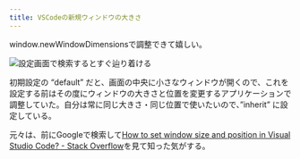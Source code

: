 ```yaml
---
title: VSCodeの新規ウィンドウの大きさ
---
```

window.newWindowDimensionsで調整できて嬉しい。

![](https://lh3.googleusercontent.com/docs/AG8NV2ajus8tAb_i_0FpLbLFJMUPKEeOoI9cEsUYtgTM9nCLQaxoNUt8XVYqlCiqGoRzipY278xbEWluy77izn8c1Z0aAu7Kuie8yODOljiHWNatUHHIaoFUPnB9DdktScI4whj8qGBYp6_h-_Wvi7XfhKB_8IzsK6cYS9lBxtOM17jN3TMMY24VjTslT4l7OfO10zTN9gaCN-M2tPN2pSkkgASKfJEN69LZCOxIum2IeLqMHjX8jNe077PaP-WRW_3VyHXNEgkIJjnSM5JtluqOz7xBU9YJ2ki76qU4cicgZ4HiRrqT_3xmJDTUuBWcriSKSo6N-3fdwlaxw_UQXnNsJ0M7TPRROX-IeBvEEbZFhgeeXVRHJOjBHqLsW-AEk14SLA7d-hiWu7LPp4mz1n2aCb1gJumBg4geDWFJTVLXTZ0vyUH8eT2Q6jK3A5IeFh4nv47rlcdjn4GdBAHhXGfTNr0BsKVyydXZswfKsvPtxC9T-Otb-iAiu5RgTKaxZUNKuEUVoCS_iaxXTe7kaMcOIiDxtTBOU22fVytX1HD934vaZdQpFOFoeggOLgdRH_deWzZEI05610uzdFRaZ13YnhjDx2TqVyQzyEAPNre_lIjXzcHv3k6uKu3krzxFf4_1BQxSrxi4cgQ_hTV_pPRkqpCKbOEw49zutZ7LKUh0lx9jwsfMbW0sC31P7P4qpPOLbxiVxUtkPFvg57VNL2gmgiSpfSo-NxqBXP7xXJLcvFMnDhsFkXAwgDtGD2RHbzbM-tCVedeCHoNlIe8qVW8fYDKkZgyZzbcwFGAIwzaz0mI630Wcwy9OKslGHDVO4nDOtW3wq6M7dfWHGxAvPv-ttWQgHRSHAFfpq9yAOwCd6yPRoVZMsugWvwdlbbPQNxshjfz4AiPr1ql_rRQ7TRbbrIeC7_rjbZUY0FvhLf0PVGVZzeOCAtk5i0j1-YCnL4R0YLidFCZQ6JWS_NQmksUyC88BVoF6o4pQmSr2Y75LMYXlkzpufbT_vN5EwHxnhf2xhJlUy2U2D9vYREgDjUncovQ64QbHVg4V108-6QOjKbQ_-HLdE0iqVisSi4C_iVuL6TcOXZrlGy-pfjxDfGN8FlzVnPdCBgrye8OYtuaYFZH6QmybwoVdPWxx3OFZK2L_fP755hsGoE54rKvO9p5LGFGUNx7KWcWTYiXW3YAywmiyXn40zFXbpZSzR9r2vQbDTWMssIyIGQ6KkvcDr6WBDbS920aETzIm73qU37F1NMqhnZL03w "設定画面で検索するとすぐ辿り着ける")

初期設定の “default” だと、画面の中央に小さなウィンドウが開くので、これを設定する前はその度にウィンドウの大きさと位置を変更するアプリケーションで調整していた。自分は常に同じ大きさ・同じ位置で使いたいので、”inherit” に設定している。

元々は、前にGoogleで検索して[How to set window size and position in Visual Studio Code? - Stack Overflow](https://stackoverflow.com/questions/44412233/how-to-set-window-size-and-position-in-visual-studio-code)を見て知った気がする。
